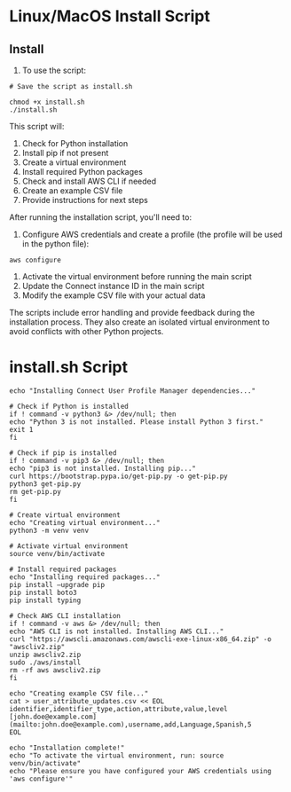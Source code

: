 # Linux/MacOS Install Script

## Install

1. To use the script:

```
# Save the script as install.sh

chmod +x install.sh
./install.sh
```

This script will:

1. Check for Python installation
2. Install pip if not present
3. Create a virtual environment
4. Install required Python packages
5. Check and install AWS CLI if needed
6. Create an example CSV file
7. Provide instructions for next steps


After running the installation script, you'll need to:

1. Configure AWS credentials and create a profile (the profile will be used in the python file): 

```
aws configure
```

1. Activate the virtual environment before running the main script
2. Update the Connect instance ID in the main script
3. Modify the example CSV file with your actual data

The scripts include error handling and provide feedback during the installation process. They also create an isolated virtual environment to avoid conflicts with other Python projects.



# install.sh Script

```
echo "Installing Connect User Profile Manager dependencies..."

# Check if Python is installed
if ! command -v python3 &> /dev/null; then
echo "Python 3 is not installed. Please install Python 3 first."
exit 1
fi

# Check if pip is installed
if ! command -v pip3 &> /dev/null; then
echo "pip3 is not installed. Installing pip..."
curl https://bootstrap.pypa.io/get-pip.py -o get-pip.py
python3 get-pip.py
rm get-pip.py
fi

# Create virtual environment
echo "Creating virtual environment..."
python3 -m venv venv

# Activate virtual environment
source venv/bin/activate

# Install required packages
echo "Installing required packages..."
pip install —upgrade pip
pip install boto3
pip install typing

# Check AWS CLI installation
if ! command -v aws &> /dev/null; then
echo "AWS CLI is not installed. Installing AWS CLI..."
curl "https://awscli.amazonaws.com/awscli-exe-linux-x86_64.zip" -o "awscliv2.zip"
unzip awscliv2.zip
sudo ./aws/install
rm -rf aws awscliv2.zip
fi

echo "Creating example CSV file..."
cat > user_attribute_updates.csv << EOL
identifier,identifier_type,action,attribute,value,level
[john.doe@example.com](mailto:john.doe@example.com),username,add,Language,Spanish,5
EOL

echo "Installation complete!"
echo "To activate the virtual environment, run: source venv/bin/activate"
echo "Please ensure you have configured your AWS credentials using 'aws configure'"
```

